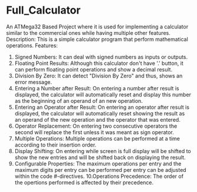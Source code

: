 # Full_Calculator
An ATMega32 Based Project where it is used for implementing a  calculator similar to the commercial ones while having multiple other features. 
Description:
This is a simple calculator program that perform  mathematical operations.
 Features:
 1. Signed Numbers: It can deal with signed numbers as inputs or outputs.
 2. Floating Point Results: Although this calculator don't have '.' button, it can perform floating point operations and show a decimal result.
 3. Division By Zero: It can detect "Division By Zero" and thus, shows an error message.
 4. Entering a Number after Result: On entering a number after result is displayed, the calculator will automatically reset and display this number as the beginning of an operand of an new operation.
 5. Entering an Operator after Result: On entering an operator after result is displayed, the calculator will automatically reset showing the result as an operand of the new operation and the operator that was entered.
 6. Operator Replacement: On entering two consecutive operators the second will replace the first unless it was meant as sign operator.
 7. Multiple Operations: Multiple operations can be performed at a time according to their insertion order.
 8. Display Shifting: On entering while screen is full display will be shifted to show the new entries and will be shifted back on displaying the result.
 9. Configurable Properties: The maximum operations per entry and the maximum digits per entry can be performed per entry can be adjusted within the code #-directives.
 10.Operations Precedence: The order of the opertions performed is  affected by their precedence.
